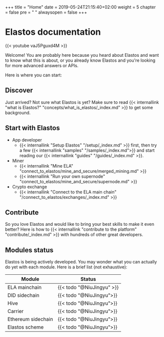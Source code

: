 +++
title = "Home"
date = 2019-05-24T21:15:40+02:00
weight = 5
chapter = false
pre = "<i class='fa ela-page'></i> "
alwaysopen = false
+++

# Elastos documentation

{{< youtube vaJ5Pguxd4M  >}}

Welcome! You are probably here because you heard about Elastos and want to know what this is about, or you already know Elastos and you're looking for more advanced answers or APIs.

Here is where you can start:

## Discover

Just arrived? Not sure what Elastos is yet? Make sure to read {{< internallink "what is Elastos?" "concepts/what_is_elastos/_index.md" >}} to get some background.

## Start with Elastos

* App developer
    * {{< internallink "Setup Elastos" "/setup/_index.md" >}} first, then try a few {{< internallink "samples" "/samples/_index.md">}} and start reading our {{< internallink "guides" "/guides/_index.md" >}}.
* Miner
    * {{< internallink "Mine ELA" "connect_to_elastos/mine_and_secure/merged_mining.md" >}}
    * {{< internallink "Run your own supernode" "connect_to_elastos/mine_and_secure/supernode.md" >}}
* Crypto exchange
    * {{< internallink "Connect to the ELA main chain" "/connect_to_elastos/exchanges/_index.md" >}}

## Contribute
So you love Elastos and would like to bring your best skills to make it even better? Here is how to {{< internallink "contribute to the platform" "contribute/_index.md" >}}  with hundreds of other great developers.

## Modules status

Elastos is being actively developed. You may wonder what you can actually do yet with each module. Here is a brief list (not exhaustive):

| Module | Status |
| ------ | ------ |
| ELA mainchain | {{< todo "@NiuJingyu" >}} |
| DID sidechain | {{< todo "@NiuJingyu">}} |
| Hive | {{< todo "@NiuJingyu">}} |
| Carrier | {{< todo "@NiuJingyu">}} |
| Ethereum sidechain | {{< todo "@NiuJingyu">}} |
| Elastos scheme | {{< todo "@NiuJingyu">}} |
